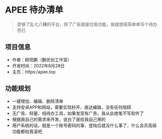 # APEE 待办清单

> 受够了乱七八糟的平台，除了广告就是垃圾功能，我就想简简单单写个待办而已

## 项目信息

- 作者：欧阳鹏（鹏优创工作室）
- 开发时间：2022年8月28日
- 主页：https:/apee.top

## 功能规划

- 一键增加、编辑、删除清单
- 支持安卓APP和网站，需要实现秒开，直达编辑，没有任何阻碍
- 无广告、轻量、纯待办工具，如果发现有广告，我从此绝笔不写软件了
- 根据我自己的需求来开发，说白了是给我自己用的
- 用户系统的话，就是一个账号密码的事，登陆后就没什么事了，什么会员高级功能都给我滚吧